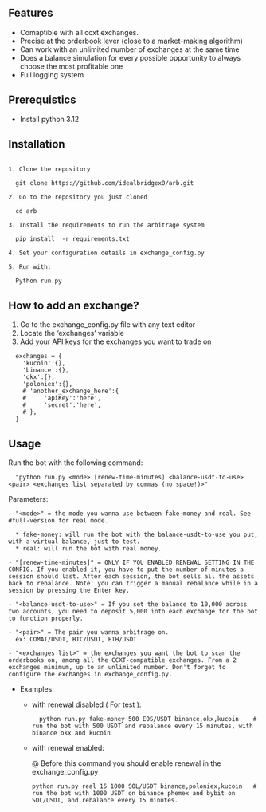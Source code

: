 
## Features
-  Comaptible with all ccxt exchanges.
-  Precise at the orderbook lever (close to a market-making algorithm)
-  Can work with an unlimited number of exchanges at the same time
-  Does a balance simulation for every possible opportunity to always choose the most profitable one
-  Full logging system

## Prerequistics
 - Install python 3.12

## Installation

```

1. Clone the repository
  
  git clone https://github.com/idealbridgex0/arb.git

2. Go to the repository you just cloned

  cd arb

3. Install the requirements to run the arbitrage system

  pip install  -r requirements.txt

4. Set your configuration details in exchange_config.py

5. Run with:

  Python run.py
```

## How to add an exchange?

1. Go to the exchange_config.py file with any text editor
2. Locate the ‘exchanges’ variable
3. Add your API keys for the exchanges you want to trade on

```
  exchanges = {
    'kucoin':{},
    'binance':{},
    'okx':{},
    'poloniex':{},
    # 'another_exchange_here':{
    #     'apiKey':'here',
    #     'secret':'here',
    # },
  }
```

## Usage
Run the bot with the following command:
```
  "python run.py <mode> [renew-time-minutes] <balance-usdt-to-use> <pair> <exchanges list separated by commas (no space!)>"
```

Parameters:  
  ```
  - "<mode>" = the mode you wanna use between fake-money and real. See #full-version for real mode.

    * fake-money: will run the bot with the balance-usdt-to-use you put, with a virtual balance, just to test.
    * real: will run the bot with real money.
    
  - "[renew-time-minutes]" = ONLY IF YOU ENABLED RENEWAL SETTING IN THE CONFIG. If you enabled it, you have to put the number of minutes a session should last. After each session, the bot sells all the assets back to rebalance. Note: you can trigger a manual rebalance while in a session by pressing the Enter key.

  - "<balance-usdt-to-use>" = If you set the balance to 10,000 across two accounts, you need to deposit 5,000 into each exchange for the bot to function properly.

  - "<pair>" = The pair you wanna arbitrage on.
    ex: COMAI/USDT, BTC/USDT, ETH/USDT

  - "<exchanges list>" = the exchanges you want the bot to scan the orderbooks on, among all the CCXT-compatible exchanges. From a 2 exchanges minimum, up to an unlimited number. Don't forget to configure the exchanges in exchange_config.py.
  ```

* Examples:

    - with renewal disabled ( For test ):

      ```
        python run.py fake-money 500 EOS/USDT binance,okx,kucoin    # run the bot with 500 USDT and rebalance every 15 minutes, with binance okx and kucoin

      ```
    - with renewal enabled:

      @ Before this command you should enable renewal in the exchange_config.py
        ```
        python run.py real 15 1000 SOL/USDT binance,poloniex,kucoin   # run the bot with 1000 USDT on binance phemex and bybit on SOL/USDT, and rebalance every 15 minutes.
        
        ```